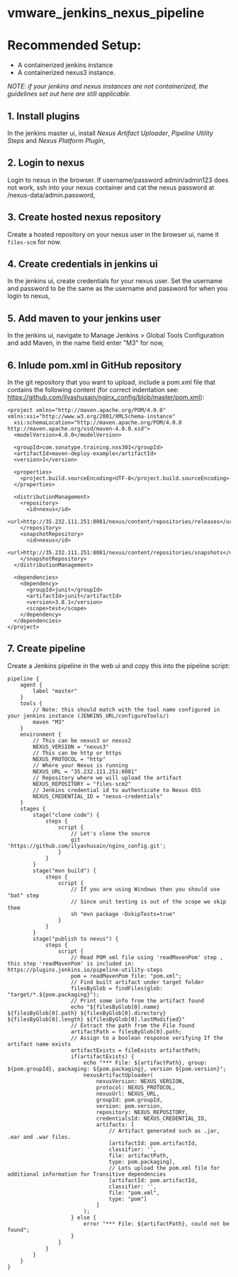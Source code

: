 # vmware_jenkins_nexus_pipeline

# Recommended Setup:

- A containerized jenkins instance
- A containerized nexus3 instance.

*NOTE: if your jenkins and nexus instances are not containerized, the guidelines set out here are still applicable.*

## 1. Install plugins

In the jenkins master ui, install *Nexus Artifact Uploader*, *Pipeline Utility Steps* and *Nexus Platform Plugin*,

## 2. Login to nexus

Login to nexus in the browser. If username/password admin/admin123 does not work, ssh into your nexus container and cat the nexus password at /nexus-data/admin.password,

## 3. Create hosted nexus repository

Create a hosted repository on your nexus user in the browser ui, name it `files-scm` for now.

## 4. Create credentials in jenkins ui

In the jenkins ui, create credentials for your nexus user. Set the username and password to be the same as the username and password for when you login to nexus,

## 5. Add maven to your jenkins user

In the jenkins ui, navigate to Manage Jenkins > Global Tools Configuration and add Maven, in the name field enter "M3" for now,

## 6. Inlude pom.xml in GitHub repository

In the git repository that you want to upload, include a pom.xml file that contains the following content (for correct indentation see: https://github.com/ilyashusain/nginx_config/blob/master/pom.xml):

```
<project xmlns="http://maven.apache.org/POM/4.0.0" xmlns:xsi="http://www.w3.org/2001/XMLSchema-instance"
  xsi:schemaLocation="http://maven.apache.org/POM/4.0.0 http://maven.apache.org/xsd/maven-4.0.0.xsd">
  <modelVersion>4.0.0</modelVersion>

  <groupId>com.sonatype.training.nxs301</groupId>
  <artifactId>maven-deploy-example</artifactId>
  <version>1</version>

  <properties>
    <project.build.sourceEncoding>UTF-8</project.build.sourceEncoding>
  </properties>

  <distributionManagement>
    <repository>
      <id>nexus</id>
      <url>http://35.232.111.251:8081/nexus/content/repositories/releases</url>
    </repository>
    <snapshotRepository>
      <id>nexus</id>
      <url>http://35.232.111.251:8081/nexus/content/repositories/snapshots</url>
    </snapshotRepository>
  </distributionManagement>

  <dependencies>
    <dependency>
      <groupId>junit</groupId>
      <artifactId>junit</artifactId>
      <version>3.8.1</version>
      <scope>test</scope>
    </dependency>
  </dependencies>
</project>
```

## 7. Create pipeline

Create a Jenkins pipeline in the web ui and copy this into the pipeline script:

```
pipeline {
    agent {
        label "master"
    }
    tools {
        // Note: this should match with the tool name configured in your jenkins instance (JENKINS_URL/configureTools/)
        maven "M3"
    }
    environment {
        // This can be nexus3 or nexus2
        NEXUS_VERSION = "nexus3"
        // This can be http or https
        NEXUS_PROTOCOL = "http"
        // Where your Nexus is running
        NEXUS_URL = "35.232.111.251:8081"
        // Repository where we will upload the artifact
        NEXUS_REPOSITORY = "files-scm2"
        // Jenkins credential id to authenticate to Nexus OSS
        NEXUS_CREDENTIAL_ID = "nexus-credentials"
    }
    stages {
        stage("clone code") {
            steps {
                script {
                    // Let's clone the source
                    git 'https://github.com/ilyashusain/nginx_config.git';
                }
            }
        }
        stage("mvn build") {
            steps {
                script {
                    // If you are using Windows then you should use "bat" step
                    // Since unit testing is out of the scope we skip them
                    sh "mvn package -DskipTests=true"
                }
            }
        }
        stage("publish to nexus") {
            steps {
                script {
                    // Read POM xml file using 'readMavenPom' step , this step 'readMavenPom' is included in: https://plugins.jenkins.io/pipeline-utility-steps
                    pom = readMavenPom file: "pom.xml";
                    // Find built artifact under target folder
                    filesByGlob = findFiles(glob: "target/*.${pom.packaging}");
                    // Print some info from the artifact found
                    echo "${filesByGlob[0].name} ${filesByGlob[0].path} ${filesByGlob[0].directory} ${filesByGlob[0].length} ${filesByGlob[0].lastModified}"
                    // Extract the path from the File found
                    artifactPath = filesByGlob[0].path;
                    // Assign to a boolean response verifying If the artifact name exists
                    artifactExists = fileExists artifactPath;
                    if(artifactExists) {
                        echo "*** File: ${artifactPath}, group: ${pom.groupId}, packaging: ${pom.packaging}, version ${pom.version}";
                        nexusArtifactUploader(
                            nexusVersion: NEXUS_VERSION,
                            protocol: NEXUS_PROTOCOL,
                            nexusUrl: NEXUS_URL,
                            groupId: pom.groupId,
                            version: pom.version,
                            repository: NEXUS_REPOSITORY,
                            credentialsId: NEXUS_CREDENTIAL_ID,
                            artifacts: [
                                // Artifact generated such as .jar, .ear and .war files.
                                [artifactId: pom.artifactId,
                                classifier: '',
                                file: artifactPath,
                                type: pom.packaging],
                                // Lets upload the pom.xml file for additional information for Transitive dependencies
                                [artifactId: pom.artifactId,
                                classifier: '',
                                file: "pom.xml",
                                type: "pom"]
                            ]
                        );
                    } else {
                        error "*** File: ${artifactPath}, could not be found";
                    }
                }
            }
        }
    }
}
```
